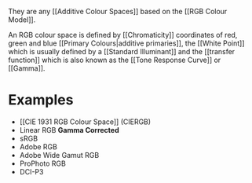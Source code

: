 They are any [[Additive Colour Spaces]] based on the [[RGB Colour Model]].

An RGB colour space is defined by [[Chromaticity]] coordinates of red, green and blue [[Primary Colours|additive primaries]], the [[White Point]] which is usually defined by a [[Standard Illuminant]] and the [[transfer function]] which is also known as the [[Tone Response Curve]] or [[Gamma]].

# Examples
- [[CIE 1931 RGB Colour Space]] (CIERGB)
- Linear RGB
**Gamma Corrected**
- sRGB
- Adobe RGB
- Adobe Wide Gamut RGB
- ProPhoto RGB
- DCI-P3